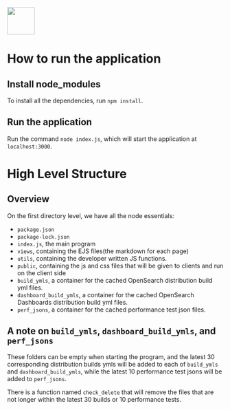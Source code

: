 <img src="https://opensearch.org/assets/img/opensearch-logo-themed.svg" height="64px">

# How to run the application

## Install node_modules

To install all the dependencies, run `npm install`.

## Run the application

Run the command `node index.js`, which will start the application at `localhost:3000`.

# High Level Structure

## Overview

On the first directory level, we have all the node essentials: 

- `package.json`
- `package-lock.json`
- `index.js`, the main program
- `views`, containing the EJS files(the markdown for each page)
- `utils`, containing the developer written JS functions.
- `public`, containing the js and css files that will be given to clients and run on the client side
- `build_ymls`, a container for the cached OpenSearch distribution build yml files.
- `dashboard_build_ymls`, a container for the cached OpenSearch Dashboards distribution build yml files.
- `perf_jsons`, a container for the cached performance test json files.

## A note on `build_ymls`, `dashboard_build_ymls`, and `perf_jsons`

These folders can be empty when starting the program, and the latest 30 corresponding distribution builds ymls will be added to each of `build_ymls` and `dashboard_build_ymls`, while the latest 10 performance test jsons will be added to `perf_jsons`.

There is a function named `check_delete` that will remove the files that are not longer within the latest 30 builds or 10 performance tests.
